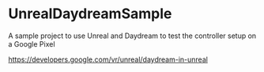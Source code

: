 # UnrealDaydreamSample
A sample project to use Unreal and Daydream to test the controller setup on a Google Pixel

https://developers.google.com/vr/unreal/daydream-in-unreal

